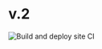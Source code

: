 # v.2

![Build and deploy site CI](https://github.com/spurwadi2/v2/workflows/Build%20and%20deploy%20site%20CI/badge.svg)
